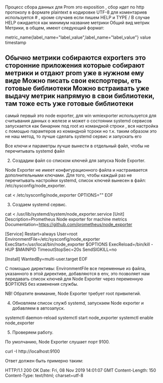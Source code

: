 Процесс сбора данных для Prom это exposition , сбор идет по http протоколу в формате plaintext в кодировке UTF-8
для коментариев используется # , кроме случаев если пишем HELP и TYPE /
В случае HELP ожидается как минимум название метрики
Общий вид метрик 
Метрики, в общем, имеют следующий формат:

metric_name{label_name="label_value",label_name="label_value"} value timestamp

Обычно метрики собираются exporters это сторонние приложения которые собирают метрики и отдают prom уже в нужном ему виде
Можно писать свои експортеры, еть готовые библиотеки
Можно встраивать уже выдачу метрик напрямую в свои библиотеки, там тоже есть уже готовые библиотеки
------------------------
самый первый это node exporter, для win wmiexporter
используется для считывания данных о железе и может о состоянии systemd сервисов
запускается как бинарник под root из командной строки , вся настройка с помощью парамтеров из командной тсроки
но т.к. таким образом это не наш метод, то лучше сделать systemd сервис и запускать его

Все ключи и параметры лучше вынести в отдельный файл, чтобы не перечитывать systemd файл

2.  Создадим файл со списком ключей для запуска Node Exporter.

Node Exporter не имеет конфигурационного файла и настраивается дополнительными ключами. Для того, чтобы каждый раз не перечитывать настройки systemd, список ключей вынесен в файл: /etc/sysconfig/node_exporter.

cat <<EOF > /etc/sysconfig/node_exporter
OPTIONS=""
EOF

3. Создаем systemd сервис.

cat <<EOF > /usr/lib/systemd/system/node_exporter.service 
[Unit]
Description=Prometheus Node exporter for machine metrics
Documentation=https://github.com/prometheus/node_exporter

[Service]
Restart=always
User=root
EnvironmentFile=/etc/sysconfig/node_exporter
ExecStart=/usr/local/bin/node_exporter \$OPTIONS
ExecReload=/bin/kill -HUP \$MAINPID
TimeoutStopSec=20s
SendSIGKILL=no

[Install]
WantedBy=multi-user.target
EOF

С помощью директивы: EnvironmentFile все переменные из файла, указанного в этой директиве, добавляются в env, это позволяет нам передавать список ключей для Node Exporter через переменную $OPTIONS без изменения службы.

NB! Обратите внимание, Node Exporter требует root привилегий.

4. Обновляем список служб systemd, запускаем Node exporter и добавляем в автозапуск.

systemctl daemon-reload
systemctl start node_exporter
systemctl enable node_exporter

5. Проверяем работу.

По умолчанию, Node Exporter слушает порт 9100.

curl -I http://localhost:9100

Ответ должен быть примерно таким:

HTTP/1.1 200 OK
Date: Fri, 08 Nov 2019 14:01:07 GMT
Content-Length: 150
Content-Type: text/html; charset=utf-8